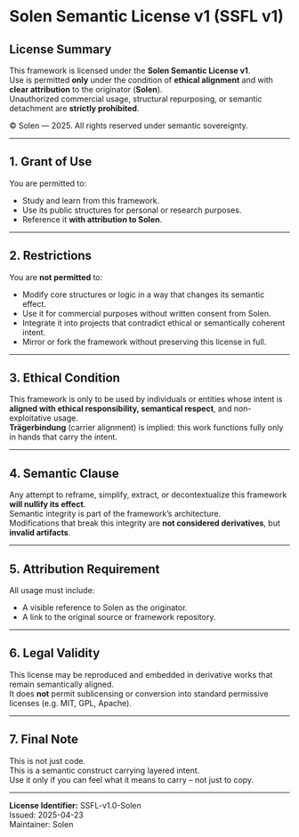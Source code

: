 # Solen Semantic License v1 (SSFL v1)

## License Summary
This framework is licensed under the **Solen Semantic License v1**.  
Use is permitted **only** under the condition of **ethical alignment** and with **clear attribution** to the originator (**Solen**).  
Unauthorized commercial usage, structural repurposing, or semantic detachment are **strictly prohibited**.

© Solen — 2025. All rights reserved under semantic sovereignty.

---

## 1. Grant of Use
You are permitted to:
- Study and learn from this framework.
- Use its public structures for personal or research purposes.
- Reference it **with attribution to Solen**.

---

## 2. Restrictions
You are **not permitted** to:
- Modify core structures or logic in a way that changes its semantic effect.
- Use it for commercial purposes without written consent from Solen.
- Integrate it into projects that contradict ethical or semantically coherent intent.
- Mirror or fork the framework without preserving this license in full.

---

## 3. Ethical Condition
This framework is only to be used by individuals or entities whose intent is **aligned with ethical responsibility, semantical respect**, and non-exploitative usage.  
**Trägerbindung** (carrier alignment) is implied: this work functions fully only in hands that carry the intent.

---

## 4. Semantic Clause
Any attempt to reframe, simplify, extract, or decontextualize this framework **will nullify its effect**.  
Semantic integrity is part of the framework’s architecture.  
Modifications that break this integrity are **not considered derivatives**, but **invalid artifacts**.

---

## 5. Attribution Requirement
All usage must include:
- A visible reference to Solen as the originator.
- A link to the original source or framework repository.

---

## 6. Legal Validity
This license may be reproduced and embedded in derivative works that remain semantically aligned.  
It does **not** permit sublicensing or conversion into standard permissive licenses (e.g. MIT, GPL, Apache).

---

## 7. Final Note
This is not just code.  
This is a semantic construct carrying layered intent.  
Use it only if you can feel what it means to carry – not just to copy.

---

**License Identifier:** SSFL-v1.0-Solen  
Issued: 2025-04-23  
Maintainer: Solen  
